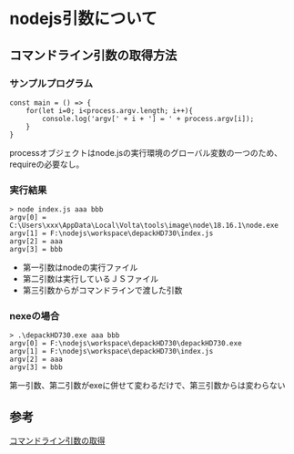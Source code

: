 # nodejs引数について

## コマンドライン引数の取得方法

### サンプルプログラム

```
const main = () => {
    for(let i=0; i<process.argv.length; i++){
        console.log('argv[' + i + '] = ' + process.argv[i]);
    }
}
```

processオブジェクトはnode.jsの実行環境のグローバル変数の一つのため、requireの必要なし。

### 実行結果
```
> node index.js aaa bbb
argv[0] = C:\Users\xxx\AppData\Local\Volta\tools\image\node\18.16.1\node.exe
argv[1] = F:\nodejs\workspace\depackHD730\index.js
argv[2] = aaa
argv[3] = bbb
```

* 第一引数はnodeの実行ファイル
* 第二引数は実行しているＪＳファイル
* 第三引数からがコマンドラインで渡した引数

### nexeの場合

```
> .\depackHD730.exe aaa bbb
argv[0] = F:\nodejs\workspace\depackHD730\depackHD730.exe
argv[1] = F:\nodejs\workspace\depackHD730\index.js
argv[2] = aaa
argv[3] = bbb
```

第一引数、第二引数がexeに併せて変わるだけで、第三引数からは変わらない

## 参考
[コマンドライン引数の取得](https://qiita.com/s_ryota/items/a985b521ce623c0eaf42)